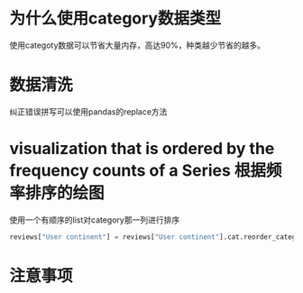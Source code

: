# 为什么使用category数据类型
使用categoty数据可以节省大量内存，高达90%，种类越少节省的越多。
# 数据清洗
纠正错误拼写可以使用pandas的replace方法
# visualization that is ordered by the frequency counts of a Series  根据频率排序的绘图
使用一个有顺序的list对category那一列进行排序

```python
reviews["User continent"] = reviews["User continent"].cat.reorder_categories(new_categories=continent_categories)
```
# 注意事项
